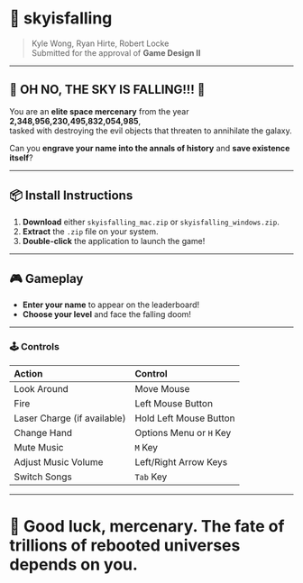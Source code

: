 # 🌌 skyisfalling
> Kyle Wong, Ryan Hirte, Robert Locke  
> Submitted for the approval of **Game Design II**

---

## 🚨 OH NO, THE SKY IS FALLING!!! 🚨

You are an **elite space mercenary** from the year **2,348,956,230,495,832,054,985**,  
tasked with destroying the evil objects that threaten to annihilate the galaxy.

Can you **engrave your name into the annals of history** and **save existence itself**?

---

## 📦 Install Instructions

1. **Download** either `skyisfalling_mac.zip` or `skyisfalling_windows.zip`.
2. **Extract** the `.zip` file on your system.
3. **Double-click** the application to launch the game!

---

## 🎮 Gameplay

- **Enter your name** to appear on the leaderboard!
- **Choose your level** and face the falling doom!

---

### 🕹 Controls

| Action | Control |
|:---|:---|
| Look Around | Move Mouse |
| Fire | Left Mouse Button |
| Laser Charge (if available) | Hold Left Mouse Button |
| Change Hand | Options Menu or `H` Key |
| Mute Music | `M` Key |
| Adjust Music Volume | Left/Right Arrow Keys |
| Switch Songs | `Tab` Key |

---

# 🚀 Good luck, mercenary. The fate of trillions of rebooted universes depends on you.
